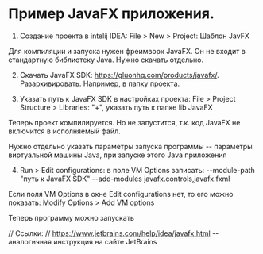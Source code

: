 # Пример JavaFX приложения. 

1. Создание проекта в intelij IDEA: File > New > Project: Шаблон JavFX

Для компиляции и запуска нужен фреимворк JavaFX. Он не входит в стандартную библиотеку Java. Нужно скачать отдельно.

2. Скачать JavaFX SDK: https://gluonhq.com/products/javafx/. Разархивировать. Например, в папку проекта.

3. Указать путь к JavaFX SDK в настройках проекта: File > Project Structure > Libraries: "+", указать путь к папке lib JavaFX

Теперь проект компилируется. Но не запустится, т.к. код JavaFX не включится в исполняемый файл.

Нужно отдельно указать параметры запуска программы -- параметры виртуальной машины Java, при запуске этого Java приложения

4. Run > Edit configurations: в поле VM Options записать: --module-path "путь к JavaFX SDK" --add-modules javafx.controls,javafx.fxml

Если поля VM Options в окне Edit configurations нет, то его можно показать: Modify Options > Add VM options

Теперь программу можно запускать


// Ссылки:
// https://www.jetbrains.com/help/idea/javafx.html -- аналогичная инструкция на сайте JetBrains
